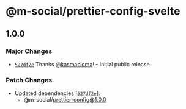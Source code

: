 # @m-social/prettier-config-svelte

## 1.0.0

### Major Changes

- [`527df2e`](https://github.com/m-social/frontend-configs/commit/527df2e06cd19dc6081a414707a75798c35ce3cd) Thanks [@kasmacioma](https://github.com/kasmacioma)! - Initial public release

### Patch Changes

- Updated dependencies [[`527df2e`](https://github.com/m-social/frontend-configs/commit/527df2e06cd19dc6081a414707a75798c35ce3cd)]:
  - @m-social/prettier-config@1.0.0

